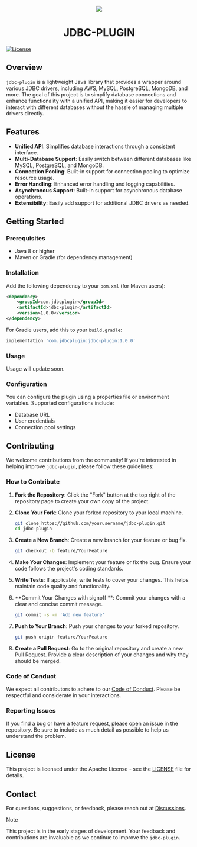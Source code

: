 <p align="center" style="font-weight: bold;">
<!-- <img src = "https://github.com/user-attachments/assets/764ba1d9-7c82-4f36-8e74-ac7605688030"> This is a header -->
<img src ="https://github.com/user-attachments/assets/e643e07c-68b6-4dbc-b73e-00841a506af7"> <!---This is a logo -->
<h1 align="center" style="font-weight: bold;">JDBC-PLUGIN</h1>
</p>

[![License](https://img.shields.io/badge/License-Apache_2.0-blue.svg)](https://opensource.org/licenses/Apache-2.0)


## Overview

`jdbc-plugin` is a lightweight Java library that provides a wrapper around various JDBC drivers, including AWS, MySQL, PostgreSQL, MongoDB, and more. The goal of this project is to simplify database connections and enhance functionality with a unified API, making it easier for developers to interact with different databases without the hassle of managing multiple drivers directly.

## Features

- **Unified API**: Simplifies database interactions through a consistent interface.
- **Multi-Database Support**: Easily switch between different databases like MySQL, PostgreSQL, and MongoDB.
- **Connection Pooling**: Built-in support for connection pooling to optimize resource usage.
- **Error Handling**: Enhanced error handling and logging capabilities.
- **Asynchronous Support**: Built-in support for asynchronous database operations.
- **Extensibility**: Easily add support for additional JDBC drivers as needed.

## Getting Started

### Prerequisites

- Java 8 or higher
- Maven or Gradle (for dependency management)

### Installation

Add the following dependency to your `pom.xml` (for Maven users):

```xml
<dependency>
    <groupId>com.jdbcplugin</groupId>
    <artifactId>jdbc-plugin</artifactId>
    <version>1.0.0</version>
</dependency>
```

For Gradle users, add this to your `build.gradle`:

```groovy
implementation 'com.jdbcplugin:jdbc-plugin:1.0.0'
```

### Usage

Usage will update soon.
### Configuration

You can configure the plugin using a properties file or environment variables. Supported configurations include:

- Database URL
- User credentials
- Connection pool settings

## Contributing

We welcome contributions from the community! If you're interested in helping improve `jdbc-plugin`, please follow these guidelines:

### How to Contribute

1. **Fork the Repository**: Click the "Fork" button at the top right of the repository page to create your own copy of the project.

2. **Clone Your Fork**: Clone your forked repository to your local machine.
   ```bash
   git clone https://github.com/yourusername/jdbc-plugin.git
   cd jdbc-plugin
   ```

3. **Create a New Branch**: Create a new branch for your feature or bug fix.
   ```bash
   git checkout -b feature/YourFeature
   ```

4. **Make Your Changes**: Implement your feature or fix the bug. Ensure your code follows the project's coding standards.

5. **Write Tests**: If applicable, write tests to cover your changes. This helps maintain code quality and functionality.

6. **Commit Your Changes with signoff **: Commit your changes with a clear and concise commit message.
   ```bash
   git commit -s -m 'Add new feature'
   ```

7. **Push to Your Branch**: Push your changes to your forked repository.
   ```bash
   git push origin feature/YourFeature
   ```

8. **Create a Pull Request**: Go to the original repository and create a new Pull Request. Provide a clear description of your changes and why they should be merged.

### Code of Conduct

We expect all contributors to adhere to our [Code of Conduct](CODE_OF_CONDUCT.md). Please be respectful and considerate in your interactions.

### Reporting Issues

If you find a bug or have a feature request, please open an issue in the repository. Be sure to include as much detail as possible to help us understand the problem.

## License

This project is licensed under the Apache License - see the [LICENSE](LICENSE) file for details.

## Contact

For questions, suggestions, or feedback, please reach out at [Discussions]().

> [!NOTE]  
> This project is in the early stages of development. Your feedback and contributions are invaluable as we continue to improve the `jdbc-plugin`.


